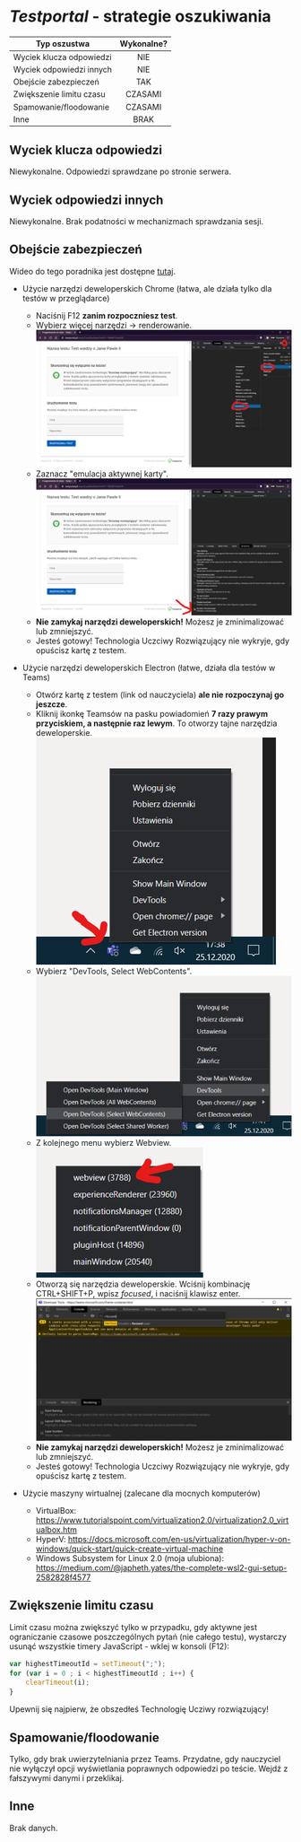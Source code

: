 # *Testportal* - strategie oszukiwania
| Typ oszustwa              | Wykonalne?    |
| -----------------         |:-------------:|
| Wyciek klucza odpowiedzi  | NIE           |
| Wyciek odpowiedzi innych  | NIE           |
| Obejście zabezpieczeń     | TAK           |
| Zwiększenie limitu czasu  | CZASAMI       |
| Spamowanie/floodowanie    | CZASAMI       |
| Inne                      | BRAK          |

## Wyciek klucza odpowiedzi
Niewykonalne. Odpowiedzi sprawdzane po stronie serwera.

## Wyciek odpowiedzi innych
Niewykonalne. Brak podatności w mechanizmach sprawdzania sesji.

## Obejście zabezpieczeń
Wideo do tego poradnika jest dostępne [tutaj](TestportalSecurityBypassPL.mp4).
- Użycie narzędzi deweloperskich Chrome (łatwa, ale działa tylko dla testów w przeglądarce)
    - Naciśnij F12 **zanim rozpoczniesz test**.
    - Wybierz więcej narzędzi -> renderowanie.
    ![Screenshot](bypass1a.png)
    - Zaznacz "emulacja aktywnej karty".
    ![Screenshot](bypass1b.png)
    - **Nie zamykaj narzędzi deweloperskich!**
    Możesz je zminimalizować lub zmniejszyć.
    - Jesteś gotowy! Technologia Uczciwy Rozwiązujący nie wykryje, gdy opuścisz kartę z testem.

- Użycie narzędzi deweloperskich Electron (łatwe, działa dla testów w Teams)
    - Otwórz kartę z testem (link od nauczyciela) **ale nie rozpoczynaj go jeszcze**.
    - Kliknij ikonkę Teamsów na pasku powiadomień **7 razy prawym przyciskiem, a następnie raz lewym**. To otworzy tajne narzędzia deweloperskie.
    ![Screenshot](bypass2a.png)
    - Wybierz "DevTools, Select WebContents".
    ![Screenshot](bypass2b.png)
    - Z kolejnego menu wybierz Webview.
    ![Screenshot](bypass2c.png)
    - Otworzą się narzędzia deweloperskie. Wciśnij kombinację CTRL+SHIFT+P, wpisz *focused*, i naciśnij klawisz enter.
    ![Screenshot](bypass2d.png)
    - **Nie zamykaj narzędzi deweloperskich!**
    Możesz je zminimalizować lub zmniejszyć.
    - Jesteś gotowy! Technologia Uczciwy Rozwiązujący nie wykryje, gdy opuścisz kartę z testem.

- Użycie maszyny wirtualnej (zalecane dla mocnych komputerów)
    - VirtualBox: https://www.tutorialspoint.com/virtualization2.0/virtualization2.0_virtualbox.htm
    - HyperV: https://docs.microsoft.com/en-us/virtualization/hyper-v-on-windows/quick-start/quick-create-virtual-machine
    - Windows Subsystem for Linux 2.0 (moja ulubiona):
    https://medium.com/@japheth.yates/the-complete-wsl2-gui-setup-2582828f4577

## Zwiększenie limitu czasu
Limit czasu można zwiększyć tylko w przypadku, gdy aktywne jest ograniczanie czasowe poszczególnych pytań (nie całego testu), wystarczy usunąć wszystkie timery JavaScript - wklej w konsoli (F12):
```js
var highestTimeoutId = setTimeout(";");
for (var i = 0 ; i < highestTimeoutId ; i++) {
    clearTimeout(i); 
}
```
Upewnij się najpierw, że obszedłeś Technologię Ucziwy rozwiązujący!

## Spamowanie/floodowanie
Tylko, gdy brak uwierzytelniania przez Teams. Przydatne, gdy nauczyciel nie wyłączył opcji wyświetlania poprawnych odpowiedzi po teście. Wejdź z fałszywymi danymi i przeklikaj.

## Inne
Brak danych.